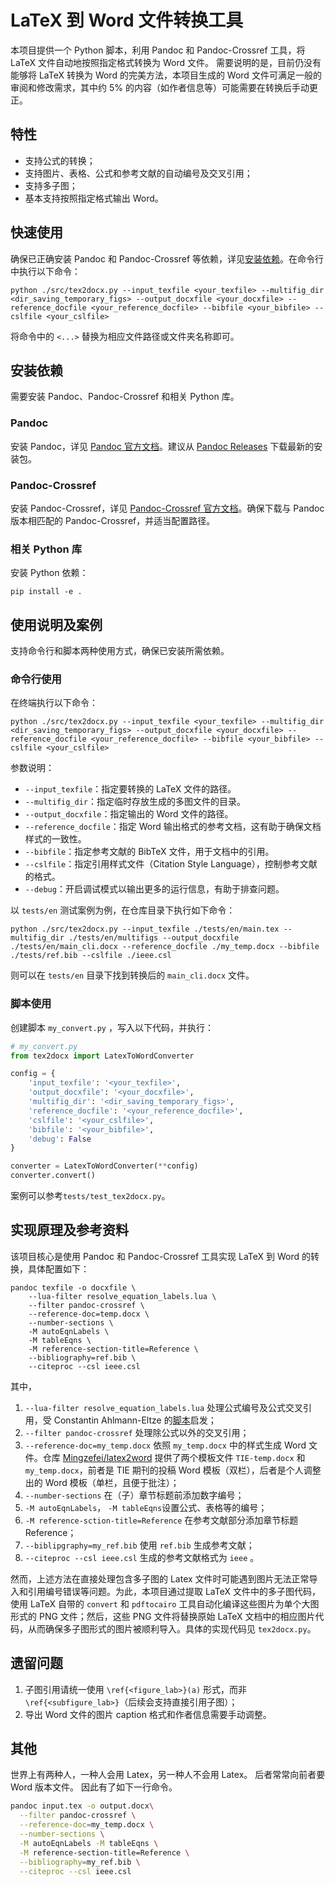 # LaTeX 到 Word 文件转换工具

本项目提供一个 Python 脚本，利用 Pandoc 和 Pandoc-Crossref 工具，将 LaTeX 文件自动地按照指定格式转换为 Word 文件。
需要说明的是，目前仍没有能够将 LaTeX 转换为 Word 的完美方法，本项目生成的 Word 文件可满足一般的审阅和修改需求，其中约 5% 的内容（如作者信息等）可能需要在转换后手动更正。

## 特性

- 支持公式的转换；
- 支持图片、表格、公式和参考文献的自动编号及交叉引用；
- 支持多子图；
- 基本支持按照指定格式输出 Word。

## 快速使用

确保已正确安装 Pandoc 和 Pandoc-Crossref 等依赖，详见[安装依赖](#安装依赖)。在命令行中执行以下命令：

```shell
python ./src/tex2docx.py --input_texfile <your_texfile> --multifig_dir <dir_saving_temporary_figs> --output_docxfile <your_docxfile> --reference_docfile <your_reference_docfile> --bibfile <your_bibfile> --cslfile <your_cslfile>
```

将命令中的 `<...>` 替换为相应文件路径或文件夹名称即可。

## 安装依赖

需要安装 Pandoc、Pandoc-Crossref 和相关 Python 库。

### Pandoc

安装 Pandoc，详见 [Pandoc 官方文档](https://github.com/jgm/pandoc/blob/main/INSTALL.md)。建议从 [Pandoc Releases](https://github.com/jgm/pandoc/releases) 下载最新的安装包。

### Pandoc-Crossref

安装 Pandoc-Crossref，详见 [Pandoc-Crossref 官方文档](https://github.com/lierdakil/pandoc-crossref)。确保下载与 Pandoc 版本相匹配的 Pandoc-Crossref，并适当配置路径。

### 相关 Python 库

安装 Python 依赖：

```shell
pip install -e .
```

## 使用说明及案例

支持命令行和脚本两种使用方式，确保已安装所需依赖。

### 命令行使用

在终端执行以下命令：

```shell
python ./src/tex2docx.py --input_texfile <your_texfile> --multifig_dir <dir_saving_temporary_figs> --output_docxfile <your_docxfile> --reference_docfile <your_reference_docfile> --bibfile <your_bibfile> --cslfile <your_cslfile>
```

参数说明：
- `--input_texfile`：指定要转换的 LaTeX 文件的路径。
- `--multifig_dir`：指定临时存放生成的多图文件的目录。
- `--output_docxfile`：指定输出的 Word 文件的路径。
- `--reference_docfile`：指定 Word 输出格式的参考文档，这有助于确保文档样式的一致性。
- `--bibfile`：指定参考文献的 BibTeX 文件，用于文档中的引用。
- `--cslfile`：指定引用样式文件（Citation Style Language），控制参考文献的格式。
- `--debug`：开启调试模式以输出更多的运行信息，有助于排查问题。


以 `tests/en` 测试案例为例，在仓库目录下执行如下命令：

```shell
python ./src/tex2docx.py --input_texfile ./tests/en/main.tex --multifig_dir ./tests/en/multifigs --output_docxfile ./tests/en/main_cli.docx --reference_docfile ./my_temp.docx --bibfile ./tests/ref.bib --cslfile ./ieee.csl
```
则可以在 `tests/en` 目录下找到转换后的 `main_cli.docx` 文件。

### 脚本使用

创建脚本 `my_convert.py` ，写入以下代码，并执行：

```python
# my_convert.py
from tex2docx import LatexToWordConverter

config = {
    'input_texfile': '<your_texfile>',
    'output_docxfile': '<your_docxfile>',
    'multifig_dir': '<dir_saving_temporary_figs>',
    'reference_docfile': '<your_reference_docfile>',
    'cslfile': '<your_cslfile>',
    'bibfile': '<your_bibfile>',
    'debug': False
}

converter = LatexToWordConverter(**config)
converter.convert()
```

案例可以参考`tests/test_tex2docx.py`。

## 实现原理及参考资料

该项目核心是使用 Pandoc 和 Pandoc-Crossref 工具实现 LaTeX 到 Word 的转换，具体配置如下：

```shell
pandoc texfile -o docxfile \
    --lua-filter resolve_equation_labels.lua \
    --filter pandoc-crossref \
    --reference-doc=temp.docx \
    --number-sections \
    -M autoEqnLabels \
    -M tableEqns \
    -M reference-section-title=Reference \
    --bibliography=ref.bib \
    --citeproc --csl ieee.csl
```

其中，
1. `--lua-filter resolve_equation_labels.lua` 处理公式编号及公式交叉引用，受 Constantin Ahlmann-Eltze 的[脚本](https://gist.githubusercontent.com/const-ae/752ad85c43d92b72865453ea3a77e2dd/raw/28c1815979e5d03cd9ab3638f9befd354797a72b/resolve_equation_labels.lua)启发；
2. `--filter pandoc-crossref` 处理除公式以外的交叉引用；
3. `--reference-doc=my_temp.docx` 依照 `my_temp.docx` 中的样式生成 Word 文件。仓库 [Mingzefei/latex2word](https://github.com/Mingzefei/latex2word) 提供了两个模板文件 `TIE-temp.docx` 和 `my_temp.docx`，前者是 TIE 期刊的投稿 Word 模板（双栏），后者是个人调整出的 Word 模板（单栏，且便于批注）；
4. `--number-sections` 在（子）章节标题前添加数字编号；
5. `-M autoEqnLabels`， `-M tableEqns`设置公式、表格等的编号；
6. `-M reference-sction-title=Reference` 在参考文献部分添加章节标题 Reference；
7. `--biblipgraphy=my_ref.bib` 使用 `ref.bib` 生成参考文献；
8. `--citeproc --csl ieee.csl` 生成的参考文献格式为 `ieee` 。

然而，上述方法在直接处理包含多子图的 Latex 文件时可能遇到图片无法正常导入和引用编号错误等问题。为此，本项目通过提取 LaTeX 文件中的多子图代码，使用 LaTeX 自带的 `convert` 和 `pdftocairo` 工具自动化编译这些图片为单个大图形式的 PNG 文件；然后，这些 PNG 文件将替换原始 LaTeX 文档中的相应图片代码，从而确保多子图形式的图片被顺利导入。具体的实现代码见 `tex2docx.py`。

## 遗留问题

1. 子图引用请统一使用 `\ref{<figure_lab>}(a)` 形式，而非 `\ref{<subfigure_lab>}`（后续会支持直接引用子图）；
2. 导出 Word 文件的图片 caption 格式和作者信息需要手动调整。

## 其他

世界上有两种人，一种人会用 Latex，另一种人不会用 Latex。 后者常常向前者要 Word 版本文件。 因此有了如下一行命令。

```bash
pandoc input.tex -o output.docx\
  --filter pandoc-crossref \
  --reference-doc=my_temp.docx \
  --number-sections \
  -M autoEqnLabels -M tableEqns \
  -M reference-section-title=Reference \
  --bibliography=my_ref.bib \
  --citeproc --csl ieee.csl
```
